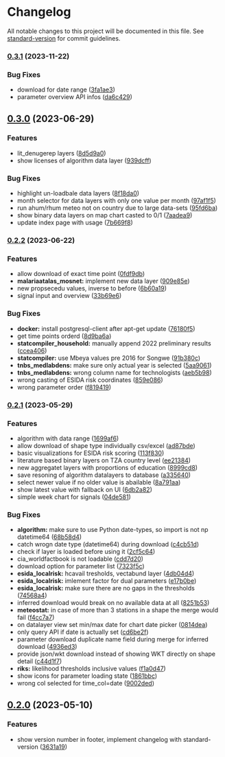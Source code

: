 # Changelog

All notable changes to this project will be documented in this file. See [standard-version](https://github.com/conventional-changelog/standard-version) for commit guidelines.

### [0.3.1](https://github.com/MARS-Group-HAW/esida-db/compare/v0.3.0...v0.3.1) (2023-11-22)


### Bug Fixes

* download for date range ([3fa1ae3](https://github.com/MARS-Group-HAW/esida-db/commit/3fa1ae32ba3fb1abd12ba3e366122fba46997145))
* parameter overview API infos ([da6c429](https://github.com/MARS-Group-HAW/esida-db/commit/da6c42909482f617f1fa3fde1553caad6c26c161))

## [0.3.0](https://github.com/MARS-Group-HAW/esida-db/compare/v0.2.2...v0.3.0) (2023-06-29)


### Features

* lit_denugerep layers ([8d5d9a0](https://github.com/MARS-Group-HAW/esida-db/commit/8d5d9a0e56d9639d94382f162bda110e4d5d0674))
* show licenses of algorithm data layer ([939dcff](https://github.com/MARS-Group-HAW/esida-db/commit/939dcffab86a9409fbf03857854a299a836ccd7a))


### Bug Fixes

* highlight un-loadbale data layers ([8f18da0](https://github.com/MARS-Group-HAW/esida-db/commit/8f18da000da2f973465f1db05b7542c7d088ab15))
* month selector for data layers with only one value per month ([97af1f5](https://github.com/MARS-Group-HAW/esida-db/commit/97af1f5157a781bb30cf8a12953ad1223ad33d28))
* run ahum/rhum meteo not on country due to large data-sets ([95fd6ba](https://github.com/MARS-Group-HAW/esida-db/commit/95fd6ba78dab2529d968a25eb76e3a1af1884db1))
* show binary data layers on map chart casted to 0/1 ([7aadea9](https://github.com/MARS-Group-HAW/esida-db/commit/7aadea9b7845860bd2e44c1867b9b72a46f3efac))
* update index page with usage ([7b669f8](https://github.com/MARS-Group-HAW/esida-db/commit/7b669f842ab266dfbc6ac2d6243fd14d00d81f55))

### [0.2.2](https://github.com/MARS-Group-HAW/esida-db/compare/v0.2.1...v0.2.2) (2023-06-22)


### Features

* allow download of exact time point ([0fdf9db](https://github.com/MARS-Group-HAW/esida-db/commit/0fdf9db053c8d9d9b0378262225da426cc2946a6))
* **malariaatalas_mosnet:** implement new data layer ([909e85e](https://github.com/MARS-Group-HAW/esida-db/commit/909e85e953c5ea478b90700eb6761d88dbd13a4d))
* new propsecedu values, inverse to before ([6b60a19](https://github.com/MARS-Group-HAW/esida-db/commit/6b60a19c5e8432c6d2e7ba238bf6163b8e79dffe))
* signal input and overview ([33b69e6](https://github.com/MARS-Group-HAW/esida-db/commit/33b69e66d9fe2e3f94bc32e5ba9f8280627ea872))


### Bug Fixes

* **docker:** install postgresql-client after apt-get update ([76180f5](https://github.com/MARS-Group-HAW/esida-db/commit/76180f524f01b2e630cd48fc46e2efc1dbeb78b3))
* get time points orderd ([8d9ba6a](https://github.com/MARS-Group-HAW/esida-db/commit/8d9ba6a67d00c7380e46bbab3925446c75c6d8c2))
* **statcompiler_household:** manually append 2022 preliminary results ([ccea406](https://github.com/MARS-Group-HAW/esida-db/commit/ccea4064d3080293e2d7717f0b44b13360cbc5f9))
* **statcompiler:** use Mbeya values pre 2016 for Songwe ([91b380c](https://github.com/MARS-Group-HAW/esida-db/commit/91b380cc269dcc88400dab1a98c684f3c1d72f9d))
* **tnbs_medlabdens:** make sure only actual year is selected ([5aa9061](https://github.com/MARS-Group-HAW/esida-db/commit/5aa9061b5bb0fe3b917a95b9781cc10282675c4b))
* **tnbs_medlabdens:** wrong column name for technologists ([aeb5b98](https://github.com/MARS-Group-HAW/esida-db/commit/aeb5b988673f01fe2c38e4022eda4111f91d2923))
* wrong casting of ESIDA risk coordinates ([859e086](https://github.com/MARS-Group-HAW/esida-db/commit/859e0864a3eac52167b61a0e66bc948e4e955e6b))
* wrong parameter order ([f819419](https://github.com/MARS-Group-HAW/esida-db/commit/f8194199645b53785586164e8901dfaa1d98ae9d))

### [0.2.1](https://github.com/MARS-Group-HAW/esida-db/compare/v0.2.0...v0.2.1) (2023-05-29)


### Features

* algorithm with data range ([1699af6](https://github.com/MARS-Group-HAW/esida-db/commit/1699af60c7865cc042e20655ad1b63c907f6e482))
* allow download of shape type individually csv/excel ([ad87bde](https://github.com/MARS-Group-HAW/esida-db/commit/ad87bde28853d74e402f5c16ccafad8677015f19))
* basic visualizations for ESIDA risk scoring ([113f830](https://github.com/MARS-Group-HAW/esida-db/commit/113f830b2699762bc7cc737e7bbb9fd39d8dd0e8))
* literature based binary layers on TZA country level ([ee21384](https://github.com/MARS-Group-HAW/esida-db/commit/ee2138490b720c176650017bfe941bbd705aa62a))
* new aggregatet layers with proportions of education ([8999cd8](https://github.com/MARS-Group-HAW/esida-db/commit/8999cd868186fe2c7c065dbf34aec11f98b374bb))
* save resoning of algorithm datalayers to database ([a335640](https://github.com/MARS-Group-HAW/esida-db/commit/a33564082aee645a8ed82428b289ad51a38e7c13))
* select newer value if no older value is abailable ([8a791aa](https://github.com/MARS-Group-HAW/esida-db/commit/8a791aa19f062dcce4b7d6cd2ee837bc91a5c86c))
* show latest value with fallback on UI ([6db2a82](https://github.com/MARS-Group-HAW/esida-db/commit/6db2a82584a3f8ab305842c06f9044170bb90b29))
* simple week chart for signals ([04de581](https://github.com/MARS-Group-HAW/esida-db/commit/04de581c4bb40b73f55da424767c91155b7662cf))


### Bug Fixes

* **algorithm:** make sure to use Python date-types, so import is not np datetime64 ([68b58d4](https://github.com/MARS-Group-HAW/esida-db/commit/68b58d4b92e43cb53d42a567a77d4d0f77b14c61))
* catch wrogn date type (datetime64) during download ([c4cb51d](https://github.com/MARS-Group-HAW/esida-db/commit/c4cb51d386cc635a9c0283ddc0c67a45af8a42a6))
* check if layer is loaded before using it ([2cf5c64](https://github.com/MARS-Group-HAW/esida-db/commit/2cf5c64ef1470d41764c024bdf2a9b405804643a))
* cia_worldfactbook is not loadable ([cdd7d20](https://github.com/MARS-Group-HAW/esida-db/commit/cdd7d2067a577fe4060bd8ebe6c8c7ce30cb11cf))
* download option for parameter list ([7323f5c](https://github.com/MARS-Group-HAW/esida-db/commit/7323f5c145b87c8c489f950bf35854067ad1e3d4))
* **esida_localrisk:** hcavail tresholds, vectabund layer ([4db04d4](https://github.com/MARS-Group-HAW/esida-db/commit/4db04d4c71ef98e12363c452bc3e26558574e6ba))
* **esida_localrisk:** imlement factor for dual parameters ([e17b0be](https://github.com/MARS-Group-HAW/esida-db/commit/e17b0bec92b4bc74a57b493d4384d080589ac4b2))
* **esida_localrisk:** make sure there are no gaps in the thresholds ([74568a4](https://github.com/MARS-Group-HAW/esida-db/commit/74568a44c79e2fe59d935bb369afe70ca561e3c6))
* inferred download would break on no available data at all ([8251b53](https://github.com/MARS-Group-HAW/esida-db/commit/8251b53df24fe29abd5422832d64bbe4cd30ab1a))
* **meteostat:** in case of more than 3 stations in a shape the merge would fail ([f4cc7a7](https://github.com/MARS-Group-HAW/esida-db/commit/f4cc7a764d997d1a1d7c6d7c3ffe3be90fa206a3))
* on datalayer view set min/max date for chart date picker ([0814dea](https://github.com/MARS-Group-HAW/esida-db/commit/0814deacc77fe8f9c2553ce56ded3ab392857c91))
* only query API if date is actually set ([cd6be2f](https://github.com/MARS-Group-HAW/esida-db/commit/cd6be2f3f085507d189b1f268924508b76c27da6))
* parameter download duplicate name field during merge for inferred download ([4936ed3](https://github.com/MARS-Group-HAW/esida-db/commit/4936ed3d4afc8fcc84ef78cbbab376f0a863ac7a))
* provide json/wkt download instead of showing WKT directly on shape detail ([c44d1f7](https://github.com/MARS-Group-HAW/esida-db/commit/c44d1f7cf389ff87b16c77c6d49fbb99cb1a3d97))
* **riks:** likelihood thresholds inclusive values ([f1a0d47](https://github.com/MARS-Group-HAW/esida-db/commit/f1a0d470ddcdd41e333b1f1ab247179534ca636a))
* show icons for parameter loading state ([1861bbc](https://github.com/MARS-Group-HAW/esida-db/commit/1861bbc0d5ef9cf419fb8ef526e24ce2505fd978))
* wrong col selected for time_col=date ([9002ded](https://github.com/MARS-Group-HAW/esida-db/commit/9002ded430b240cdb9ed06e73ea2105b21d384cc))

## [0.2.0](https://github.com/MARS-Group-HAW/esida-db/compare/v0.1.0...v0.2.0) (2023-05-10)


### Features

* show version number in footer, implement changelog with standard-version ([3631a19](https://github.com/MARS-Group-HAW/esida-db/commit/3631a19dff164957031ffea30c03a1b7267cca2a))
